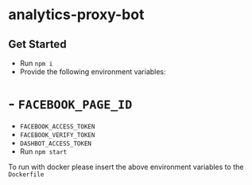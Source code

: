 analytics-proxy-bot
================

## Get Started
- Run `npm i` 
- Provide the following environment variables:
# - `FACEBOOK_PAGE_ID`
 - `FACEBOOK_ACCESS_TOKEN`
 - `FACEBOOK_VERIFY_TOKEN`
 - `DASHBOT_ACCESS_TOKEN`
- Run `npm start`
 
To run with docker please insert the above environment variables to the `Dockerfile`